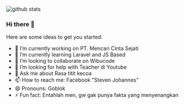 ![github stats](https://github-readme-stats.vercel.app/api?username=johsteven&show_icons=true&theme=synthwave)

### Hi there 👋
Here are some ideas to get you started:

- 🔭 I’m currently working on PT. Mencari Cinta Sejati
- 🌱 I’m currently learning Laravel and JS Based
- 👯 I’m looking to collaborate on Wibucode
- 🤔 I’m looking for help with Teacher di Youtube
- 💬 Ask me about Rasa titit kecoa
- 📫 How to reach me: Facebook "Steven Johannes"
- 😄 Pronouns: Goblok
- ⚡ Fun fact: Entahlah men, gw gak punya fakta yang menyenangkan
